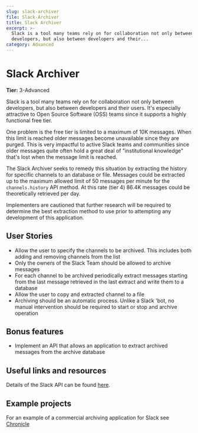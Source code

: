 ```yaml
---
slug: slack-archiver
file: Slack-Archiver
title: Slack Archiver
excerpt: >-
  Slack is a tool many teams rely on for collaboration not only between
  developers, but also between developers and their...
category: Advanced
---
```

# Slack Archiver

**Tier:** 3-Advanced

Slack is a tool many teams rely on for collaboration not only between
developers, but also between developers and their users. It's especially
attractive to Open Source Software (OSS) teams since it supports a highly
functional free tier.

One problem is the free tier is limited to a maximum of 10K messages. When
this limit is reached older messages become unavailable since they are
purged. This is very impactful to active Slack teams and communities since
older messages quite often hold a great deal of "institutional knowledge"
that's lost when the message limit is reached.

The Slack Archiver seeks to remedy this situation by extracting the history
for specific channels to an database or file. Messages could be extracted up to
the maximum allowed limit of 50 messages per minute for the `channels.history`
API method. At this rate (tier 4) 86.4K messages could be theoretically
retrieved per day.

Implementers are cautioned that further research will be required to
determine the best extraction method to use prior to attempting any
development of this application.

## User Stories

* Allow the user to specify the channels to be archived. This includes both adding and removing channels from the list
* Only the owners of the Slack Team should be allowed to archive messages
* For each channel to be archived periodically extract messages starting from the last message retrieved in the last extract and write them to a database
* Allow the user to copy and extracted channel to a file
* Archiving should be an automatic process. Unlike a Slack 'bot, no manual intervention should be required to start or stop and archive operation

## Bonus features

* Implement an API that allows an application to extract archived messages from the archive database

## Useful links and resources

Details of the Slack API can be found [here](https://api.slack.com/).

## Example projects

For an example of a commercial archiving application for Slack see
[Chronicle](https://chingu-prework.slack.com/apps/A47KWM6Q4-chronicle)
